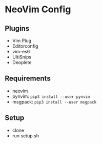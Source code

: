 NeoVim Config
=============

## Plugins

- Vim Plug
- Editorconfig
- vim-es6
- UltiSnips
- Deoplete

## Requirements

- neovim
- pynvim: `pip3 install --user pynvim`
- msgpack: `pip3 install --user msgpack`

## Setup

- clone
- run setup.sh
